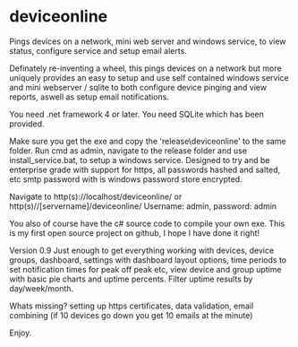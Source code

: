 # deviceonline
Pings devices on a network, mini web server and windows service, to view status, configure service and setup email alerts.

Definately re-inventing a wheel, this pings devices on a network but more uniquely provides an easy to setup and use self contained
windows service and mini webserver / sqlite to both configure device pinging and view reports, aswell as setup email notifications.

You need .net framework 4 or later.
You need SQLite which has been provided.

Make sure you get the exe and copy the 'release\deviceonline' to the same folder.
Run cmd as admin, navigate to the release folder and use install_service.bat, to setup a windows service.
Designed to try and be enterprise grade with support for https, all passwords hashed and salted, etc smtp password with is windows password store encrypted.

Navigate to http(s)://localhost/deviceonline/ or http(s)//[servername]/deviceonline/
Username: admin, password: admin

You also of course have the c# source code to compile your own exe.
This is my first open source project on github, I hope I have done it right!

Version 0.9
Just enough to get everything working with devices, device groups, dashboard, settings with dashboard layout options, 
time periods to set notification times for peak off peak etc, view device and group uptime with basic pie charts and uptime percents.
Filter uptime results by day/week/month.

Whats missing? setting up https certificates, data validation, email combining (if 10 devices go down you get 10 emails at the minute)

Enjoy.
